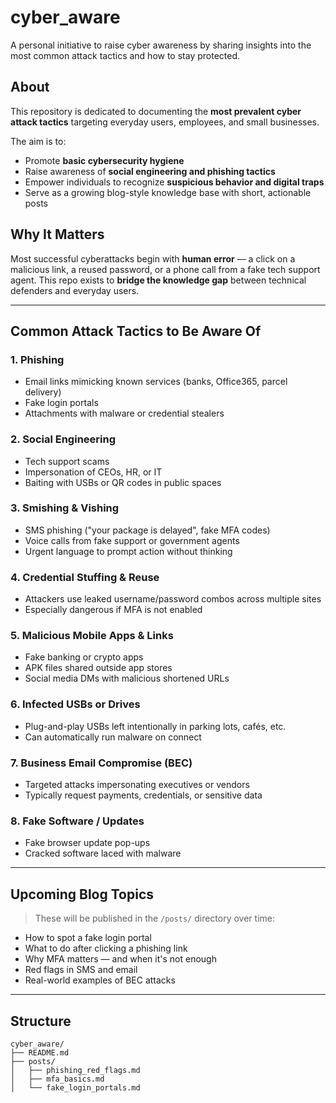 # cyber_aware

A personal initiative to raise cyber awareness by sharing insights into the most common attack tactics and how to stay protected.

## About

This repository is dedicated to documenting the **most prevalent cyber attack tactics** targeting everyday users, employees, and small businesses.

The aim is to:
- Promote **basic cybersecurity hygiene**
- Raise awareness of **social engineering and phishing tactics**
- Empower individuals to recognize **suspicious behavior and digital traps**
- Serve as a growing blog-style knowledge base with short, actionable posts

## Why It Matters

Most successful cyberattacks begin with **human error** — a click on a malicious link, a reused password, or a phone call from a fake tech support agent. This repo exists to **bridge the knowledge gap** between technical defenders and everyday users.

---

## Common Attack Tactics to Be Aware Of

### 1. Phishing
- Email links mimicking known services (banks, Office365, parcel delivery)
- Fake login portals
- Attachments with malware or credential stealers

### 2. Social Engineering
- Tech support scams
- Impersonation of CEOs, HR, or IT
- Baiting with USBs or QR codes in public spaces

### 3. Smishing & Vishing
- SMS phishing ("your package is delayed", fake MFA codes)
- Voice calls from fake support or government agents
- Urgent language to prompt action without thinking

### 4. Credential Stuffing & Reuse
- Attackers use leaked username/password combos across multiple sites
- Especially dangerous if MFA is not enabled

### 5. Malicious Mobile Apps & Links
- Fake banking or crypto apps
- APK files shared outside app stores
- Social media DMs with malicious shortened URLs

### 6. Infected USBs or Drives
- Plug-and-play USBs left intentionally in parking lots, cafés, etc.
- Can automatically run malware on connect

### 7. Business Email Compromise (BEC)
- Targeted attacks impersonating executives or vendors
- Typically request payments, credentials, or sensitive data

### 8. Fake Software / Updates
- Fake browser update pop-ups
- Cracked software laced with malware

---

## Upcoming Blog Topics

> These will be published in the `/posts/` directory over time:
- How to spot a fake login portal
- What to do after clicking a phishing link
- Why MFA matters — and when it's not enough
- Red flags in SMS and email
- Real-world examples of BEC attacks

---

## Structure

```plaintext
cyber_aware/
├── README.md
├── posts/
│   ├── phishing_red_flags.md
│   ├── mfa_basics.md
│   └── fake_login_portals.md
